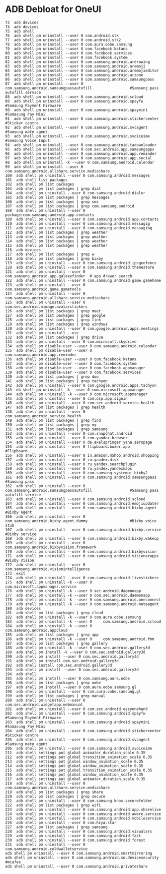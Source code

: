 # ADB Debloat for OneUI
    73  adb devices
    74  adb devices
    75  adb shell
    76  adb shell pm uninstall --user 0 com.android.stk
    77  adb shell pm uninstall --user 0 com.android.stk2
    78  adb shell pm uninstall --user 0 com.aura.oobe.samsung
    79  adb shell pm uninstall --user 0 com.facebook.katana
    80  adb shell pm uninstall --user 0 com.facebook.services
    81  adb shell pm uninstall --user 0 com.facebook.system
    82  adb shell pm uninstall --user 0 com.samsung.android.ardrawing
    83  adb shell pm uninstall --user 0 com.samsung.android.aremoji
    84  adb shell pm uninstall --user 0 com.samsung.android.aremojieditor
    85  adb shell pm uninstall --user 0 com.samsung.android.arzone
    86  adb shell pm uninstall --user 0 com.samsung.android.samsungpass
    87  adb shell pm uninstall --user 0 com.samsung.android.samsungpassautofill                 #Samsung pass autofill service
    88  adb shell pm uninstall --user 0 com.samsung.android.scloud
    89  adb shell pm uninstall --user 0 com.samsung.android.spayfw                              #Samsung Payment Firmware
    90  adb shell pm uninstall --user 0 com.samsung.android.spaymini                            #Samasung Pay Mini
    91  adb shell pm uninstall --user 0 com.samsung.android.stickercenter                       #Sticker centre
    92  adb shell pm uninstall --user 0 com.samsung.android.svcagent                            #Samsung mate agent
    93  adb shell pm uninstall --user 0 com.samsung.android.svoiceime                           #Samsung Voice Input
    94  adb shell pm uninstall --user 0 com.samsung.android.tadownloader
    95  adb shell pm uninstall --user 0 com.sec.android.app.samsungapps
    96  adb shell pm uninstall --user 0 com.samsung.android.app.reminder
    97  adb shell pm uninstall --user 0 com.samsung.android.app.social
    98  adb shell pm uninstall -k --user 0 com.samsung.android.calendar
    99  adb shell pm uninstall --user 0 com.samsung.android.allshare.service.mediashare
    100  adb shell pm uninstall --user 0 com.samsung.android.messages
    101  adb shell list packages
    102  adb shell pm list packages
    103  adb shell pm list packages | grep dial
    104  adb shell pm uninstall --user 0 com.samsung.android.dialer
    105  adb shell pm list packages | grep messages
    106  adb shell pm list packages | grep sms
    107  adb shell pm list packages | grep com.samsung.android
    108  adb shell pm uninstall --user 0 package:com.samsung.android.app.contacts
    109  adb shell pm uninstall --user 0 com.samsung.android.app.contacts
    110  adb shell pm uninstall --user 0 com.samsung.android.messagig
    111  adb shell pm uninstall --user 0 com.samsung.android.messaging
    112  adb shell pm list packages | grep weather
    113  adb shell pm list packages | grep weather
    114  adb shell pm list packages | grep weather
    115  adb shell pm list packages | grep weather
    116  adb devices
    117  adb shell pm list packages | grep w
    118  adb shell pm list packages | grep bixby
    119  adb shell pm uninstall --user 0 com.samsung.android.ipsgeofence
    120  adb shell pm uninstall --user 0 com.samsung.android.themestore
    121  adb shell pm uninstall --user 0 com.samsung.android.app.galaxyfinder  # app drawer search
    122  adb shell pm uninstall --user 0 com.samsung.android.game.gamehome
    123  adb shell pm uninstall --user 0 com.samsung.android.game.gametools
    124  adb shell pm uninstall --user 0 com.samsung.android.allshare.service.mediashare
    125  adb shell pm uninstall --user 0 com.sec.android.mimage.avatarstickers
    126  adb shell pm list packages | grep meet
    127  adb shell pm list packages | grep google
    128  adb shell pm list packages | grep link
    129  adb shell pm list packages | grep windows
    130  adb shell pm uninstall --user 0 com.google.android.apps.meetings
    131  adb shell pm uninstall --use
    132  adb shell pm list packages | grep drive
    133  adb shell pm uninstall --user 0 com.microsoft.skydrive
    134  adb shell pm disable-user --user 0 com.samsung.android.calendar
    135  adb shell pm disable-user --user 0 com.samsung.android.app.reminder
    136  adb shell pm disable-user --user 0 com.facebook.katana
    137  adb shell pm disable-user --user 0 com.facebook.system
    138  adb shell pm disable-user --user 0 com.facebook.appmanager
    139  adb shell pm disable-user --user 0 com.facebook.services
    140  adb shell pm list packages | grep duo
    141  adb shell pm list packages | grep tachyon
    142  adb shell pm uninstall --user 0 com.google.android.apps.tachyon
    143  db shell pm uninstall -k --user 0 com.microsoft.appmanager
    144  adb shell pm uninstall -k --user 0 com.microsoft.appmanager
    145  adb shell pm uninstall --user 0 com.osp.app.signin
    146  adb shell pm uninstall --user 0 com.sec.android.service.health
    147  adb shell pm list packages | grep health
    148  adb shell pm uninstall --user 0 com.samsung.android.service.health
    149  adb shell pm list packages | grep find
    150  adb shell pm list packages | grep my
    151  adb shell pm list packages | grep samsung
    152  adb shell pm uninstall --user 0 com.snapchat.android
    153  adb shell pm uninstall --user 0 com.yandex.browser
    154  adb shell pm uninstall --user 0 de.axelspringer.yana.zeropage
    155  adb shell pm uninstall --user 0 flipboard.boxer.app                                     #Flipboard
    156  adb shell pm uninstall --user 0 in.amazon.mShop.android.shopping
    157  adb shell pm uninstall --user 0 ru.yandex.disk
    158  adb shell pm uninstall --user 0 ru.yandex.searchplugin
    159  adb shell pm uninstall --user 0 ru.yandex.yandexmaps
    160  adb shell pm uninstall --user 0 com.samsung.systemui.bixby2
    161  adb shell pm uninstall --user 0 com.samsung.android.samsungpass                         #Samsung pass
    162  adb shell pm uninstall --user 0 com.samsung.android.samsungpassautofill                 #Samsung pass autofill service
    163  adb shell pm uninstall --user 0 com.samsung.android.scloud
    164  adb shell pm uninstall --user 0 com.samsung.android.emojiupdater
    165  adb shell pm uninstall --user 0 com.samsung.android.bixby.agent                         #Bixby Agent
    166  adb shell pm uninstall --user 0 com.samsung.android.bixby.agent.dummy                   #Bixby voice stub
    167  adb shell pm uninstall --user 0 com.samsung.android.bixby.service                       #Bixby service
    168  adb shell pm uninstall --user 0 com.samsung.android.bixby.wakeup
    169  adb shell pm uninstall --user 0 com.samsung.android.bixbyvision.framework
    170  adb shell pm uninstall --user 0 com.samsung.android.bixbyvision
    171  adb shell pm uninstall --user 0 com.samsung.android.visionarapps                        #Bixby Vision
    172  adb shell pm uninstall --user 0 com.samsung.android.visionintelligence
    173  exit
    174  adb shell pm uninstall --user 0 com.samsung.android.livestickers
    175  adb shell pm uninstall -k --user 0 com.microsoft.appmanager.service
    176  adb shell pm uninstall -k --user 0 sec.android.daemonapp
    177  adb shell pm uninstall -k --user 0 com.sec.android.daemonapp
    178  adb shell pm uninstall -k --user 0 com.samsung.android.oneconnect
    179  adb shell pm uninstall -k --user 0 com.samsung.android.mateagent
    180  adb devices
    181  adb shell pm list packages | grep cloud
    182  adb shell pm uninstall -k --user 0 com.aura.oobe.samsung
    183  adb shell pm uninstall -k --user 0 	com.samsung.android.scloud
    184  adb shell pm uninstall -k --user 0 	com.samsung.android.appcloud
    185  adb shell pm list packages | grep app
    186  adb shell pm uninstall -k --user 0 	com.samsung.android.fmm
    187  adb shell pm list packages | grep gallery
    188  adb shell pm uninstall -k --user 0 com.sec.android.gallery3d
    189  adb shell pm install -k --user 0 com.sec.android.gallery3d
    190  adb shell pm install --user 0 com.sec.android.gallery3d
    191  adb shell pm install com.sec.android.gallery3d
    192  adb shell install com.sec.android.gallery3d
    193  adb shell pm install --user 0 com.sec.android.gallery3d
    194  adb shell
    195  adb shell pm install --user 0 com.samsung.aura.oobe
    196  adb shell pm list packages | grep oobe
    197  adb shell pm install --user 0 com.aura.oobe.samsung.gl
    198  adb shell pm uninstall --user 0 com.aura.oobe.samsung.gl
    199  adb shell pm list packages | grep manual
    200  adb shell pm uninstall --user 0 com.sec.android.widgetapp.webmanual
    201  adb shell pm uninstall --user 0 com.sec.android.easyonehand
    202  adb shell pm uninstall --user 0 com.samsung.android.spayfw                              #Samsung Payment Firmware
    203  adb shell pm uninstall --user 0 com.samsung.android.spaymini                            #Samasung Pay Mini
    204  adb shell pm uninstall --user 0 com.samsung.android.stickercenter                       #Sticker centre
    205  adb shell pm uninstall --user 0 com.samsung.android.svcagent                            #Samsung mate agent
    206  adb shell pm uninstall --user 0 com.samsung.android.svoiceime
    211  adb shell settings put global animator_duration_scale 0.35
    212  adb shell settings put global transition_animation_scale 0.35
    213  adb shell settings put global window_animation_scale 0.35
    214  adb shell settings put global window_animation_scale 0.35
    215  adb shell settings put global transition_animation_scale 0.35
    216  adb shell settings put global window_animation_scale 0.35
    217  adb shell settings put global animator_duration_scale 0.35
    218  adb shell pm uninstall --user 0 com.samsung.android.allshare.service.mediashare
    219  adb shell pm list packages | grep share
    220  adb shell pm list packages | grep secure
    221  adb shell pm uninstall --user 0 com.samsung.knox.securefolder
    222  adb shell pm list packages | grep wifi
    223  adb shell pm uninstall --user 0 com.samsung.android.app.sharelive
    224  adb shell pm uninstall --user 0 com.samsung.android.aware.service
    225  adb shell pm uninstall --user 0 com.samsung.android.mobileservice
    226  adb shell pm uninstall --user 0 com.hiya.star
    227  adb shell pm list packages | grep samsung
    228  adb shell pm uninstall --user 0 com.samsung.android.visualars
    229  adb shell pm uninstall --user 0 com.samsung.android.fast
    230  adb shell pm uninstall --user 0 com.samsung.android.forest
    231  adb shell pm uninstall --user 0 	com.samsung.android.coldwalletservice
    adb shell pm uninstall --user 0 com.samsung.android.smartmirroring
    adb shell pm uninstall --user 0 com.samsung.android.sm.devicesecurity #mcafee
    adb shell pm uninstall --user 0 com.samsung.android.privateshare
